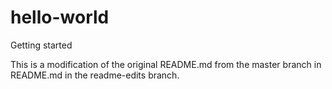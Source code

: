 # hello-world
Getting started

This is a modification of the original README.md from the master branch in README.md in the readme-edits branch.
